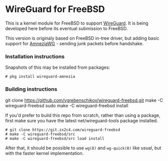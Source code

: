 # WireGuard for FreeBSD

This is a kernel module for FreeBSD to support [WireGuard](https://www.wireguard.com/). It is being developed here before its eventual submission to FreeBSD.

This version is originaly based on FreeBSD in-tree driver, 
but adding basic support for [AmneziaWG](https://github.com/amnezia-vpn/amneziawg-linux-kernel-module) -
sending junk packets before handshake.

### Installation instructions

Snapshots of this may be installed from packages:

```
# pkg install wireguard-amnezia
```

### Building instructions

git clone https://github.com/vgrebenschikov/wireguard-freebsd.git
make -C wireguard-freebsd
sudo make -C wireguard-freebsd install

If you'd prefer to build this repo from scratch, rather than using a package, first make sure you have the latest net/wireguard-tools package
installed.

```
# git clone https://git.zx2c4.com/wireguard-freebsd
# make -C wireguard-freebsd/src
# make -C wireguard-freebsd/src load install
```

After that, it should be possible to use `wg(8)` and `wg-quick(8)` like usual, but with the faster kernel implementation.
